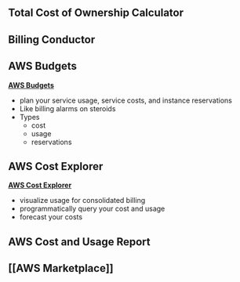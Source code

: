 ## Total Cost of Ownership Calculator

## Billing Conductor
## AWS Budgets
[**AWS Budgets**](https://aws.amazon.com/aws-cost-management/aws-budgets)
- plan your service usage, service costs, and instance reservations
- Like billing alarms on steroids
- Types
	- cost
	- usage
	- reservations
## AWS Cost Explorer
[**AWS Cost Explorer**](https://aws.amazon.com/aws-cost-management/aws-cost-explorer/)
- visualize usage for consolidated billing
- programmatically query your cost and usage
- forecast your costs
## AWS Cost and Usage Report
## [[AWS Marketplace]]
